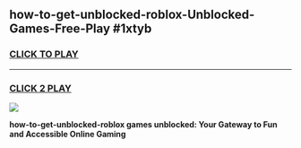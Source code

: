
## how-to-get-unblocked-roblox-Unblocked-Games-Free-Play #1xtyb
<h3>
<a href="https://us.freeplayer.one?title=how-to-get-unblocked-roblox&ref=9M">CLICK TO PLAY</a></h3>
<hr>

<h3>
<a href="https://us.freeplayer.one?title=how-to-get-unblocked-roblox&ref=9M">CLICK 2 PLAY</a>
  
</h3>

<a href="https://us.freeplayer.one?title=how-to-get-unblocked-roblox&ref=9M"><img src="https://clearcache.store/games.png"></a>


**how-to-get-unblocked-roblox games unblocked: Your Gateway to Fun and Accessible Online Gaming**

